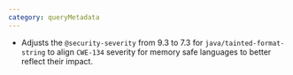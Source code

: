 ```yaml
---
category: queryMetadata
---
```

* Adjusts the `@security-severity` from 9.3 to 7.3 for `java/tainted-format-string` to align `CWE-134` severity for memory safe languages to better reflect their impact.
